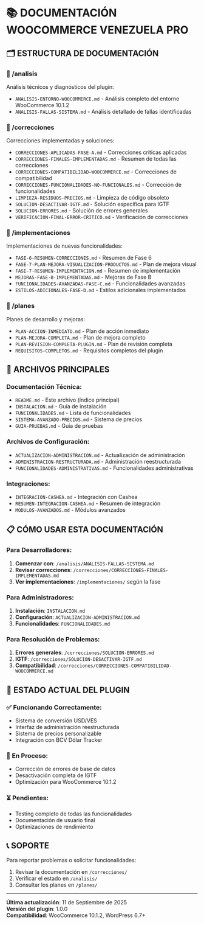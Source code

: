 # 📚 DOCUMENTACIÓN WOOCOMMERCE VENEZUELA PRO

## 🗂️ **ESTRUCTURA DE DOCUMENTACIÓN**

### **📁 /analisis**
Análisis técnicos y diagnósticos del plugin:
- `ANALISIS-ENTORNO-WOOCOMMERCE.md` - Análisis completo del entorno WooCommerce 10.1.2
- `ANALISIS-FALLAS-SISTEMA.md` - Análisis detallado de fallas identificadas

### **📁 /correcciones**
Correcciones implementadas y soluciones:
- `CORRECCIONES-APLICADAS-FASE-A.md` - Correcciones críticas aplicadas
- `CORRECCIONES-FINALES-IMPLEMENTADAS.md` - Resumen de todas las correcciones
- `CORRECCIONES-COMPATIBILIDAD-WOOCOMMERCE.md` - Correcciones de compatibilidad
- `CORRECCIONES-FUNCIONALIDADES-NO-FUNCIONALES.md` - Corrección de funcionalidades
- `LIMPIEZA-RESIDUOS-PRECIOS.md` - Limpieza de código obsoleto
- `SOLUCION-DESACTIVAR-IGTF.md` - Solución específica para IGTF
- `SOLUCION-ERRORES.md` - Solución de errores generales
- `VERIFICACION-FINAL-ERROR-CRITICO.md` - Verificación de correcciones

### **📁 /implementaciones**
Implementaciones de nuevas funcionalidades:
- `FASE-6-RESUMEN-CORRECCIONES.md` - Resumen de Fase 6
- `FASE-7-PLAN-MEJORA-VISUALIZACION-PRODUCTOS.md` - Plan de mejora visual
- `FASE-7-RESUMEN-IMPLEMENTACION.md` - Resumen de implementación
- `MEJORAS-FASE-B-IMPLEMENTADAS.md` - Mejoras de Fase B
- `FUNCIONALIDADES-AVANZADAS-FASE-C.md` - Funcionalidades avanzadas
- `ESTILOS-ADICIONALES-FASE-D.md` - Estilos adicionales implementados

### **📁 /planes**
Planes de desarrollo y mejoras:
- `PLAN-ACCION-INMEDIATO.md` - Plan de acción inmediato
- `PLAN-MEJORA-COMPLETA.md` - Plan de mejora completo
- `PLAN-REVISION-COMPLETA-PLUGIN.md` - Plan de revisión completa
- `REQUISITOS-COMPLETOS.md` - Requisitos completos del plugin

## 🚀 **ARCHIVOS PRINCIPALES**

### **Documentación Técnica:**
- `README.md` - Este archivo (índice principal)
- `INSTALACION.md` - Guía de instalación
- `FUNCIONALIDADES.md` - Lista de funcionalidades
- `SISTEMA-AVANZADO-PRECIOS.md` - Sistema de precios
- `GUIA-PRUEBAS.md` - Guía de pruebas

### **Archivos de Configuración:**
- `ACTUALIZACION-ADMINISTRACION.md` - Actualización de administración
- `ADMINISTRACION-RESTRUCTURADA.md` - Administración reestructurada
- `FUNCIONALIDADES-ADMINISTRATIVAS.md` - Funcionalidades administrativas

### **Integraciones:**
- `INTEGRACION-CASHEA.md` - Integración con Cashea
- `RESUMEN-INTEGRACION-CASHEA.md` - Resumen de integración
- `MODULOS-AVANZADOS.md` - Módulos avanzados

## 📋 **CÓMO USAR ESTA DOCUMENTACIÓN**

### **Para Desarrolladores:**
1. **Comenzar con**: `/analisis/ANALISIS-FALLAS-SISTEMA.md`
2. **Revisar correcciones**: `/correcciones/CORRECCIONES-FINALES-IMPLEMENTADAS.md`
3. **Ver implementaciones**: `/implementaciones/` según la fase

### **Para Administradores:**
1. **Instalación**: `INSTALACION.md`
2. **Configuración**: `ACTUALIZACION-ADMINISTRACION.md`
3. **Funcionalidades**: `FUNCIONALIDADES.md`

### **Para Resolución de Problemas:**
1. **Errores generales**: `/correcciones/SOLUCION-ERRORES.md`
2. **IGTF**: `/correcciones/SOLUCION-DESACTIVAR-IGTF.md`
3. **Compatibilidad**: `/correcciones/CORRECCIONES-COMPATIBILIDAD-WOOCOMMERCE.md`

## 🔧 **ESTADO ACTUAL DEL PLUGIN**

### **✅ Funcionando Correctamente:**
- Sistema de conversión USD/VES
- Interfaz de administración reestructurada
- Sistema de precios personalizable
- Integración con BCV Dólar Tracker

### **🔄 En Proceso:**
- Corrección de errores de base de datos
- Desactivación completa de IGTF
- Optimización para WooCommerce 10.1.2

### **⏳ Pendientes:**
- Testing completo de todas las funcionalidades
- Documentación de usuario final
- Optimizaciones de rendimiento

## 📞 **SOPORTE**

Para reportar problemas o solicitar funcionalidades:
1. Revisar la documentación en `/correcciones/`
2. Verificar el estado en `/analisis/`
3. Consultar los planes en `/planes/`

---

**Última actualización**: 11 de Septiembre de 2025  
**Versión del plugin**: 1.0.0  
**Compatibilidad**: WooCommerce 10.1.2, WordPress 6.7+